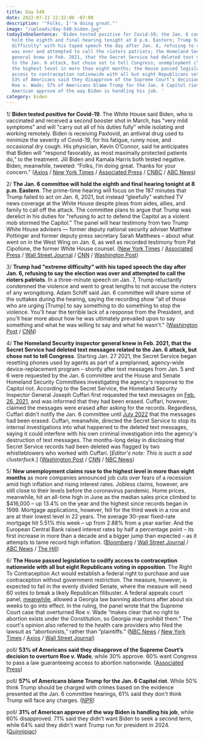 ```yaml
---
title: Day 548
date: 2022-07-21 12:32:00 -07:00
description: '"Folks, I''m doing great."'
image: "/uploads/day-548-biden.jpg"
todayInOneSentence: 'Biden tested positive for Covid-19; the Jan. 6 committee will
  hold the eighth and final hearing tonight at 8 p.m. Eastern; Trump had "extreme
  difficulty" with his taped speech the day after Jan. 6, refusing to say the election
  was over and attempted to call the rioters patriots; the Homeland Security inspector
  general knew in Feb. 2021, that the Secret Service had deleted text messages related
  to the Jan. 6 attack, but chose not to tell Congress; unemployment claims rose to
  the highest level in more than eight months; the House passed legislation to codify
  access to contraception nationwide with all but eight Republicans voting in opposition;
  53% of Americans said they disapprove of the Supreme Court’s decision to overturn
  Roe v. Wade; 57% of Americans blame Trump for the Jan. 6 Capitol riot; and 31% of
  American approve of the way Biden is handling his job. '
category: biden
---
```


1/ **Biden tested positive for Covid-19**. The White House said Biden, who is vaccinated and received a second booster shot in March, has "very mild symptoms" and will "carry out all of his duties fully" while isolating and working remotely. Biden is receiving Paxlovid, an antiviral drug used to minimize the severity of Covid-19, for his fatigue, runny nose, and occasional dry cough. His physician, Kevin O’Connor, said he anticipates that Biden will "respond favorably, as most maximally protected patients do,” to the treatment. Jill Biden and Kamala Harris both tested negative. Biden, meanwhile, tweeted: “Folks, I’m doing great. Thanks for your concern.”
([Axios](https://www.axios.com/2022/07/21/biden-covid-tests-positive) / [New York Times](https://www.nytimes.com/2022/07/21/us/politics/biden-covid-positive.html) / [Associated Press](https://apnews.com/article/biden-covid-health-karine-jean-pierre-government-and-politics-d9dbee6cc390f648396c46dd504c31c3) / [CNBC](https://www.cnbc.com/2022/07/21/president-biden-tests-positive-for-covid-19.html) / [ABC News](https://abcnews.go.com/Politics/president-biden-tests-positive-covid-19/story?id=87184049))

2/ **The Jan. 6 committee will hold the eighth and final hearing tonight at 8 p.m. Eastern**. The prime-time hearing will focus on the 187 minutes that Trump failed to act on Jan. 6, 2021, but instead “gleefully” watched TV news coverage at the White House despite pleas from aides, allies, and family to call off the attack. The committee plans to argue that Trump was derelict in his duties for "refusing to act to defend the Capitol as a violent mob stormed the Capitol." The panel will hear testimony from two Trump White House advisers — former deputy national security adviser Matthew Pottinger and former deputy press secretary Sarah Matthews – about what went on in the West Wing on Jan. 6, as well as recorded testimony from Pat Cipollone, the former White House counsel. ([New York Times](https://www.nytimes.com/2022/07/18/us/politics/jan-6-hearing-today-trump-dereliction-of-duty.html) / [Associated Press](https://apnews.com/article/capitol-siege-panel-hearing-3e3dc618ed8cee37147cf6a792c0c0fa) / [Wall Street Journal](https://www.wsj.com/articles/jan-6-committee-hearing-to-focus-on-trumps-actions-during-attack-on-capitol-11658395800?mod=hp_lead_pos2) / [CNN](https://www.cnn.com/2022/07/20/politics/what-we-learned-trump-187-minutes/index.html) / [Washington Post](https://www.washingtonpost.com/national-security/2022/07/20/trumps-choices-set-nation-path-jan-6-violence-committee-shows/))


3/ **Trump had "extreme difficulty" with his taped speech the day after Jan. 6, refusing to say the election was over and attempted to call the rioters patriots**. In a three-minute speech on Jan. 7, Trump reluctantly condemned the violence and went to great lengths to not accuse the rioters of any wrongdoing. Adam Schiff said Jan. 6 committee will share some of the outtakes during the hearing, saying the recording show "all of those who are urging [Trump] to say something to do something to stop the violence. You'll hear the terrible lack of a response from the President, and you'll hear more about how he was ultimately prevailed upon to say something and what he was willing to say and what he wasn't." ([Washington Post](https://www.washingtonpost.com/national-security/2022/07/20/even-day-after-jan-6-trump-balked-condemning-violence/) / [CNN](https://www.cnn.com/2022/07/20/politics/trump-january-7-outtakes-message-supporters-house-hearing/index.html))


4/ **The Homeland Security inspector general knew in Feb. 2021, that the Secret Service had deleted text messages related to the Jan. 6 attack, but chose not to tell Congress**. Starting Jan. 27 2021, the Secret Service began resetting phones used by agents as part of a preplanned, agency-wide device-replacement program – shortly after text messages from Jan. 5 and 6 were requested by the Jan. 6 committee and the House and Senate Homeland Security Committees investigating the agency's response to the Capitol riot. According to the Secret Service, the Homeland Security Inspector General Joseph Cuffari first requested the text messages on [Feb. 26, 2021](https://www.secretservice.gov/newsroom/releases/2022/07/statement-anthony-guglielmi-chief-communications-united-states-secret), and was informed that they had been erased. Cuffari, however, claimed the messages were erased after asking for the records. Regardless, Cuffari didn't notify the Jan. 6 committee until [July 2022](https://www.cnn.com/interactive/uploads/20220714-letter-to-house-select-committee.jpg) that the messages had been erased. Cuffari, meanwhile, directed the Secret Service to stop its internal investigations into what happened to the deleted text messages, saying it could interfere with his own criminal investigation into the agency's destruction of text messages. The months-long delay in disclosing that Secret Service records had been deleted was flagged by two whistleblowers who worked with Cuffari. [*Editor's note: This is such a sad clusterfuck*.] ([Washington Post](https://www.washingtonpost.com/national-security/2022/07/20/secret-service-national-archives/) / [CNN](https://www.cnn.com/2022/07/21/politics/dhs-inspector-general-secret-service-texts/) / [NBC News](https://www.nbcnews.com/politics/dhs-launched-criminal-probe-destruction-jan-6-secret-service-text-mess-rcna39392))



5/ **New unemployment claims rose to the highest level in more than eight months** as more companies announced job cuts over fears of a recession amid high inflation and rising interest rates. Jobless claims, however, are still close to their levels before the coronavirus pandemic. Home prices, meanwhile, hit an all-time high in June as the median sales price climbed to $416,000 – up 13.4% on the year and the highest since records began in 1999. Mortgage applications, however, fell for the third week in a row and are at their lowest level in 22 years. The average 30-year fixed-rate mortgage hit 5.51% this week – up from 2.88% from a year earlier. And the European Central Bank raised interest rates by half a percentage point – its first increase in more than a decade and a bigger jump than expected – as it attempts to tame record high inflation. ([Bloomberg](https://www.bloomberg.com/news/articles/2022-07-21/us-jobless-claims-rose-last-week-to-highest-in-eight-months?sref=MIBMEEoj) / [Wall Street Journal](https://www.wsj.com/articles/u-s-home-sales-fell-again-in-june-economists-estimate-11658309401) / [ABC News](https://abcnews.go.com/Business/wireStory/housing-market-chills-mortgage-rates-prices-scare-buyers-87178395) / [The Hill](https://thehill.com/policy/finance/3568757-jobless-claims-rise-to-highest-level-since-november/))

6/ **The House passed legislation to codify access to contraception nationwide with all but eight Republicans voting in opposition**. The Right To Contraception Act would establish a federal right to purchase and use contraception without government restriction. The measure, however, is expected to fail in the evenly divided Senate, where the measure will need 60 votes to break a likely Republican filibuster. A federal appeals court panel, [meanwhile](https://www.nytimes.com/2022/07/20/us/georgia-abortion-ban.html?referringSource=articleShare), allowed a Georgia law banning abortions after about six weeks to go into effect. In the ruling, the panel wrote that the Supreme Court case that overturned Roe v. Wade “makes clear that no right to abortion exists under the Constitution, so Georgia may prohibit them.” The court's opinion also referred to the health care providers who filed the lawsuit as “abortionists,” rather than “plaintiffs.” ([NBC News](https://www.nbcnews.com/politics/congress/house-passes-legislation-enshrine-right-contraception-federal-law-rcna39167) / [New York Times](https://www.nytimes.com/2022/07/21/us/politics/house-contraception.html?action=click&module=Well&pgtype=Homepage&section=US%20Politics) / [Axios](https://www.axios.com/2022/07/21/birth-control-access-abortion) / [Wall Street Journal](https://www.wsj.com/articles/birth-control-access-bill-heads-to-house-vote-11658406600))

poll/ **53% of Americans said they disapprove of the Supreme Court’s decision to overturn Roe v. Wade**, while 30% approve. 60% want Congress to pass a law guaranteeing access to abortion nationwide. ([Associated Press](https://apnews.com/article/abortion-health-congress-government-and-politics-fc8c68d1c4dd29ef0a364050013b8cf4))

poll/ **57% of Americans blame Trump for the Jan. 6 Capitol riot**. While 50% think Trump should be charged with crimes based on the evidence presented at the Jan. 6 committee hearings, 61% said they don't think Trump will face any charges. ([NPR](https://www.npr.org/2022/07/21/1112546450/a-majority-thinks-trump-is-to-blame-for-jan-6-but-wont-face-charges-poll-finds))

poll/ **31% of American approve of the way Biden is handling his job**, while 60% disapproved. 71% said they didn’t want Biden to seek a second term, while 64% said they didn't want Trump run for president in 2024. ([Quinnipiac](https://poll.qu.edu/poll-release?releaseid=3852))

